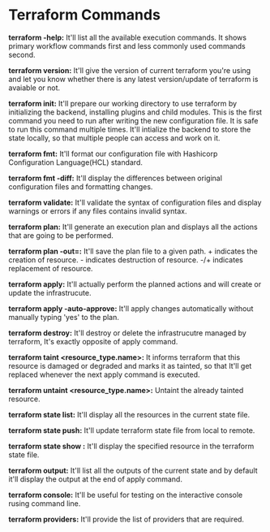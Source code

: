 # Terraform Commands

**terraform -help:** It'll list all the available execution commands. It shows primary workflow commands first and less commonly used commands second.

**terraform version:** It'll give the version of current terraform you're using and let you know whether there is any latest version/update of terraform is avaiable or not.

**terraform init:** It'll prepare our working directory to use terraform by initializing the backend, installing plugins and child modules. This is the first command you need to run after writing the new configuration file. It is safe to run this command multiple times. It'll intialize the backend to store the state locally, so
that multiple people can access and work on it.

**terraform fmt:** It'll format our configuration file with Hashicorp Configuration Language(HCL) standard.

**terraform fmt -diff:** It'll display the differences between original configuration files and formatting changes.

**terraform validate:** It'll validate the syntax of configuration files and display warnings or errors if any files contains invalid syntax.

**terraform plan:** It'll generate an execution plan and displays all the actions that are going to be performed.

**terraform plan -out=<path>:** It'll save the plan file to a given path. + indicates the creation of resource. - indicates destruction of resource. -/+ indicates replacement of resource.
  
**terraform apply:** It'll actually perform the planned actions and will create or update the infrastrucute.

**terraform apply -auto-approve:** It'll apply changes automatically without manually typing 'yes' to the plan.
  
**terraform destroy:** It'll destroy or delete the infrastrucutre managed by terraform, It's exactly opposite of apply command.
  
**terraform taint <resource_type.name>:** It informs terraform that this resource is damaged or degraded and marks it as tainted, so that It'll get replaced whenever the next apply command is executed.
  
**terraform untaint <resource_type.name>:** Untaint the already tainted resource.

**terraform state list:** It'll display all the resources in the current state file.
  
**terraform state push:** It'll update terraform state file from local to remote.
  
**terraform state show <resourcename>:** It'll display the specified resource in the terraform state file.

**terraform output:** It'll list all the outputs of the current state and by default it'll display the output at the end of apply command.
  
**terraform console:** It'll be useful for testing on the interactive console rusing command line.
  
**terraform providers:** It'll provide the list of providers that are required.

